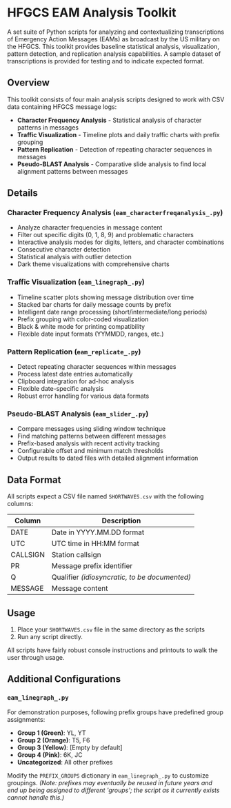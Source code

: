 # HFGCS EAM Analysis Toolkit

A set suite of Python scripts for analyzing and contextualizing transcriptions of Emergency Action Messages (EAMs) as broadcast by the US military on the HFGCS. This toolkit provides baseline statistical analysis, visualization, pattern detection, and replication analysis capabilities. A sample dataset of transcriptions is provided for testing and to indicate expected format.

## Overview

This toolkit consists of four main analysis scripts designed to work with CSV data containing HFGCS message logs:

- **Character Frequency Analysis** - Statistical analysis of character patterns in messages
- **Traffic Visualization** - Timeline plots and daily traffic charts with prefix grouping
- **Pattern Replication** - Detection of repeating character sequences in messages
- **Pseudo-BLAST Analysis** - Comparative slide analysis to find local alignment patterns between messages

## Details

### Character Frequency Analysis (`eam_characterfreqanalysis_.py`)
- Analyze character frequencies in message content
- Filter out specific digits (0, 1, 8, 9) and problematic characters
- Interactive analysis modes for digits, letters, and character combinations
- Consecutive character detection
- Statistical analysis with outlier detection
- Dark theme visualizations with comprehensive charts

### Traffic Visualization (`eam_linegraph_.py`)
- Timeline scatter plots showing message distribution over time
- Stacked bar charts for daily message counts by prefix
- Intelligent date range processing (short/intermediate/long periods)
- Prefix grouping with color-coded visualization
- Black & white mode for printing compatibility
- Flexible date input formats (YYMMDD, ranges, etc.)

### Pattern Replication (`eam_replicate_.py`)
- Detect repeating character sequences within messages
- Process latest date entries automatically
- Clipboard integration for ad-hoc analysis
- Flexible date-specific analysis
- Robust error handling for various data formats

### Pseudo-BLAST Analysis (`eam_slider_.py`)
- Compare messages using sliding window technique
- Find matching patterns between different messages
- Prefix-based analysis with recent activity tracking
- Configurable offset and minimum match thresholds
- Output results to dated files with detailed alignment information

## Data Format

All scripts expect a CSV file named `SHORTWAVES.csv` with the following columns:

| Column | Description |
|--------|-------------|
| DATE | Date in YYYY.MM.DD format |
| UTC | UTC time in HH:MM format |
| CALLSIGN | Station callsign |
| PR | Message prefix identifier |
| Q | Qualifier _(idiosyncratic, to be documented)_ |
| MESSAGE | Message content |

## Usage

1. Place your `SHORTWAVES.csv` file in the same directory as the scripts
2. Run any script directly.
   
All scripts have fairly robust console instructions and printouts to walk the user through usage.


## Additional Configurations
### `eam_linegraph_.py`
For demonstration purposes, following prefix groups have predefined group assignments:

- **Group 1 (Green)**: YL, YT
- **Group 2 (Orange)**: T5, F6  
- **Group 3 (Yellow)**: [Empty by default]
- **Group 4 (Pink)**: 6K, JC
- **Uncategorized**: All other prefixes

Modify the `PREFIX_GROUPS` dictionary in `eam_linegraph_.py` to customize groupings. _(Note: prefixes may eventually be reused in future years and end up being assigned to different 'groups'; the script as it currently exists cannot handle this.)_
